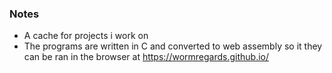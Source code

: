 ### Notes
- A cache for projects i work on
- The programs are written in C and converted to web assembly so it they can be ran in the browser at https://wormregards.github.io/
